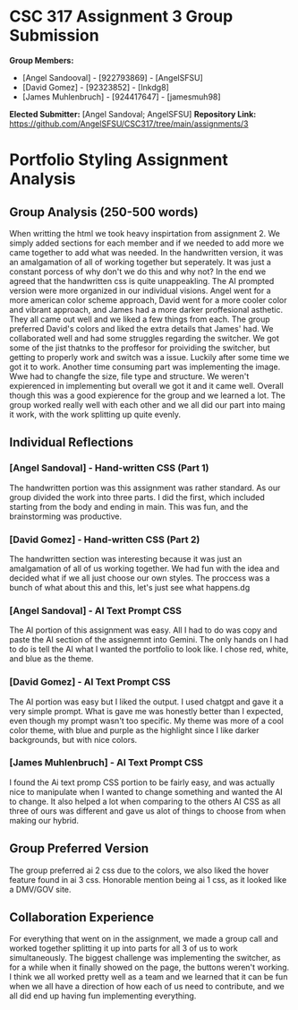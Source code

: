 # CSC 317 Assignment 3 Group Submission

**Group Members:**
- [Angel Sandooval] - [922793869] - [AngelSFSU]
- [David Gomez] - [92323852] - [Inkdg8]
- [James Muhlenbruch] - [924417647] - [jamesmuh98]

**Elected Submitter:** [Angel Sandoval; AngelSFSU]
**Repository Link:** https://github.com/AngelSFSU/CSC317/tree/main/assignments/3

# Portfolio Styling Assignment Analysis

## Group Analysis (250-500 words)
When writting the html we took heavy inspirtation from assignment 2. We simply added sections for each member and if we needed to add more we came together to add what was needed. In the handwritten version, it was an amalgamation of all of working together but seperately. It was just a constant porcess of why don't we do this and why not? In the end we agreed that the handwritten css is quite unappeakling. The AI prompted version were more organized in our individual visions. Angel went for a more american color scheme approach, David went for a more cooler color and vibrant approach, and James had a more darker proffesional asthetic. They all came out well and we liked a few things from each. The group preferred David's colors and liked the extra details that James' had. We collaborated well and had some struggles regarding the switcher. We got some of the jist thatnks to the proffesor for proividing the switcher, but getting to properly work and switch was a issue. Luckily after some time we got it to work. Another time consuming part was implementing the image. Wwe had to changfe the size, file type and structure. We weren't expierenced in implementing but overall we got it and it came well. Overall though this was a good expierence for the group and we learned a lot. The group worked really well with each other and we all did our part into maing it work, with the work splitting up quite evenly. 

## Individual Reflections

### [Angel Sandoval] - Hand-written CSS (Part 1)
The handwritten portion was this assignment was rather standard. As our group divided the work into three parts. I did the first, which included starting from the body and ending in main. This was fun, and the brainstorming was productive.

### [David Gomez] - Hand-written CSS (Part 2)
The handwritten section was interesting because it was just an amalgamation of all of us working together. We had fun with the idea and decided what if we all just choose our own styles. The proccess was a bunch of what about this and this, let's just see what happens.dg

### [Angel Sandoval] - AI Text Prompt CSS
The AI portion of this assignment was easy. All I had to do was copy and paste the AI section of the assignemnt into Gemini. The only hands on I had to do is tell the AI what I wanted the portfolio to look like. I chose red, white, and blue as the theme.

### [David Gomez] - AI Text Prompt CSS
The AI portion was easy but I liked the output. I used chatgpt and gave it a very simple prompt. What is gave me was honestly better than I expected, even though my prompt wasn't too specific. My theme was more of a cool color theme, with blue and purple as the highlight since I like darker backgrounds, but with nice colors.

### [James Muhlenbruch] - AI Text Prompt CSS
I found the Ai text promp CSS portion to be fairly easy, and was actually nice to manipulate
when I wanted to change something and wanted the AI to change. It also helped a lot when comparing to the others AI CSS as all three of ours was different and gave us alot of things to choose from when making our hybrid.


## Group Preferred Version
The group preferred ai 2 css due to the colors, we also liked the hover feature found in ai 3 css. Honorable mention being ai 1 css, as it looked like a DMV/GOV site.

## Collaboration Experience
For everything that went on in the assignment, we made a group call and worked together splitting it up into parts for all 3 of us to work simultaneously. The biggest challenge was implementing the switcher, as for a while when it finally showed on the page, the buttons weren't working. I think we all worked pretty well as a team and we learned that it can be fun when we all have a direction of how each of us need to contribute, and we all did end up having fun implementing everything.